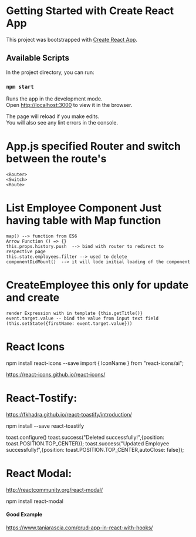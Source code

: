 # Getting Started with Create React App

This project was bootstrapped with [Create React App](https://github.com/facebook/create-react-app).

## Available Scripts

In the project directory, you can run:

### `npm start`

Runs the app in the development mode.\
Open [http://localhost:3000](http://localhost:3000) to view it in the browser.

The page will reload if you make edits.\
You will also see any lint errors in the console.



# App.js  specified  Router and switch between the route's

    <Router>
    <Switch>
    <Route>

# List Employee Component Just having table with Map function

    map() --> function from ES6
    Arrow Function () => {}
    this.props.history.push  --> bind with router to redirect to respective page
    this.state.employees.filter --> used to delete
    componentDidMount()  --> it will lode initial loading of the component

# CreateEmployee this only for update and create

    render Expression with in template {this.getTitle()}
    event.target.value -- bind the value from input text field  (this.setState({firstName: event.target.value}))


# React Icons

npm install react-icons --save
import { IconName } from "react-icons/ai";

https://react-icons.github.io/react-icons/

# React-Tostify:

https://fkhadra.github.io/react-toastify/introduction/

npm install --save react-toastify

toast.configure()
toast.success("Deleted successfully!",{position: toast.POSITION.TOP_CENTER});
toast.success("Updated Employee successfully!",{position: toast.POSITION.TOP_CENTER,autoClose: false});

# React Modal:

http://reactcommunity.org/react-modal/

npm install react-modal

#### Good Example

https://www.taniarascia.com/crud-app-in-react-with-hooks/